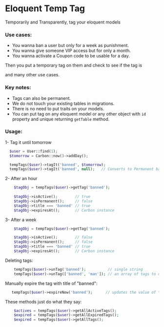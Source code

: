 # Eloquent Temp Tag

Temporarily and Transparently, tag your eloquent models

### Use cases:
- You wanna ban a user but only for a week as punishment.
- You wanna give someone VIP access but for only a month.
- You wanna activate a Coupon code to be usable for a day.

Then you put a temporary tag on them and check to see if the tag is 

and many other use cases.

### Key notes:
- Tags can also be permanent.
- We do not touch your existing tables in migrations.
- There is no need to put traits on your models.
- You can put tag on any eloquent model or any other object with `id` property and unique returning `getTable` method.

### Usage:

1- Tag it until tomorrow
```php
  $user = User::find(1);
  $tomorrow = Carbon::now()->addDay();

  tempTags($user)->tagIt('banned', $tomorrow); 
  tempTags($user)->tagIt('banned', null);   // Converts to Permanent ban !
```

2- After an hour
```php
    $tagObj = tempTags($user)->getTag('banned');
    
    $tagObj->isActive();        // true
    $tagObj->isPermanent();     // false
    $tagObj->title === 'banned' // true
    $tagObj->expiresAt();       // Carbon instance
```

3- After a week
```php
    $tagObj = tempTags($user)->getTag('banned');

    $tagObj->isActive();        // false
    $tagObj->isPermanent();     // false
    $tagObj->title === 'banned' // true
    $tagObj->expiresAt();       // Carbon instance
```

Deleting tags:
```php
    tempTags($user)->unTag('banned');          // single string
    tempTags($user)->unTag(['banned', 'man']); // an array of tags to delete
```

Manually expire the tag with title of "banned":
```php
   tempTags($user)->expireNow('banned');      // updates the value of "expire_at" to now()
```

These methods just do what they say:
```php
    $actives = tempTags($user)->getAllActiveTags();
    $expired = tempTags($user)->getAllExpiredTags();
    $expired = tempTags($user)->getAllTags();
```

